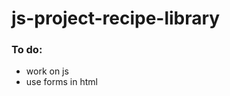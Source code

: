 # js-project-recipe-library


<h3>To do:</h3>
<ul>
<li>work on js</li>
<li>use forms in html</li>
</ul>
